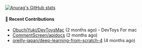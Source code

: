 [![Anurag's GitHub stats](https://github-readme-stats.vercel.app/api?username=qqhann&count_private=true&show_icons=true&theme=tokyonight)](https://github.com/anuraghazra/github-readme-stats)






#### 🌱 Recent Contributions

- [ObuchiYuki/DevToysMac](https://github.com/ObuchiYuki/DevToysMac) (2 months ago) - DevToys For mac
- [CommentScreen/apidocs](https://github.com/CommentScreen/apidocs) (2 months ago)
- [oreilly-japan/deep-learning-from-scratch-4](https://github.com/oreilly-japan/deep-learning-from-scratch-4) (4 months ago)
